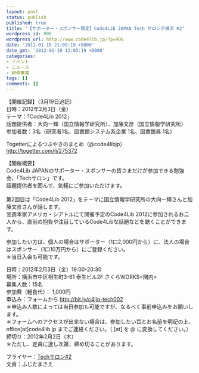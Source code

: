 ```yaml
---
layout: post
status: publish
published: true
title: "【サポーター・スポンサー限定】Code4Lib JAPAN Tech サロン＠横浜 #2"
wordpress_id: 906
wordpress_url: http://www.code4lib.jp/?p=906
date: '2012-01-10 21:05:19 +0000'
date_gmt: '2012-01-10 12:05:19 +0000'
categories:
- イベント
- ニュース
- 研修事業
tags: []
comments: []
---
```

<p>【開催記録】（3月19日追記）<br />
日時：2012年2月3日（金）<br />
テーマ：「Code4Lib 2012」<br />
話題提供者：大向一輝（国立情報学研究所）、加藤文彦（国立情報学研究所）<br />
参加者数：3名（研究者1名、図書館システム系企業 1名、図書館員 1名）</p>
<p>Togetterによるつぶやきのまとめ（@code4libjp）<br />
<a href="http://togetter.com/li/275372">http://togetter.com/li/275372</a></p>
<p>【開催概要】<br />
Code4Lib JAPANのサポーター・スポンサーの皆さまだけが参加できる勉強会、「Techサロン」です。<br />
話題提供者を囲んで、気軽にご参加いただけます。<br />
<!--more--><br />
第2回目は「Code4Lib 2012」をテーマに国立情報学研究所の大向一輝さんと加藤文彦さんが話します。<br />
翌週本家アメリカ・シアトルにて開催予定のCode4Lib 2012に参加されるお二人から、直前の抱負や注目しているCode4Libな話題などを聴くことができます。</p>
<p>参加したい方は、個人の場合はサポーター（1口2,000円から）に、法人の場合はスポンサー（1口10万円から）にご登録ください。<br />
＊当日入会も可能です。</p>
<p>日時：2012年2月3日（金）19:00-20:30<br />
場所：横浜市中区相生町3-61 泰生ビル2F さくらWORKS<関内><br />
募集人数：15名<br />
参加費（軽食代）： 1,000円<br />
申込み：フォームから <a href="http://bit.ly/c4ljp-tech002">http://bit.ly/c4ljp-tech002</a><br />
＊申込み人数によっては当日参加も可能ですが、なるべく事前申込みをお願いします。<br />
＊フォームへのアクセスが出来ない場合は、参加したい旨とお名前を明記の上、 office[at]code4lib.jp までご連絡ください。（ [at] を @ に変換してください。）<br />
締切り：2012年2月2日（木）<br />
＊ただし、定員に達し次第、締め切ることがあります。</p>
<p>フライヤー：<a href='http://www.code4lib.jp/wp-content/uploads/2012/01/Techサロン002-フライヤー.pdf'>Techサロン#2</a><br />
文責：ふじたまさえ</p>
